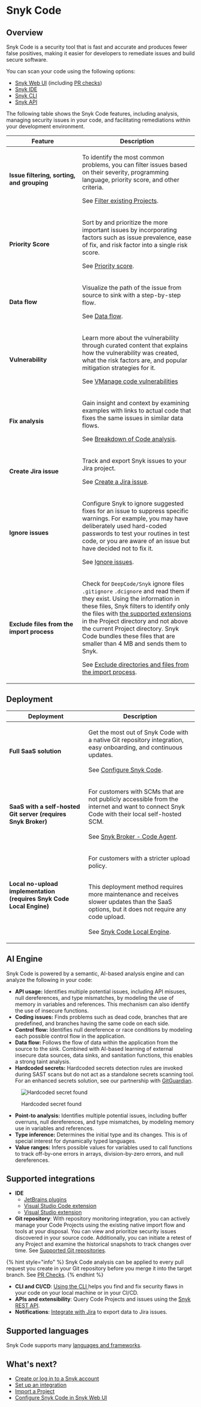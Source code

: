 # Snyk Code

## Overview

Snyk Code is a security tool that is fast and accurate and produces fewer false positives, making it easier for developers to remediate issues and build secure software.&#x20;

You can scan your code using the following options:

* [Snyk Web UI](../../getting-started/explore-snyk-through-the-web-ui.md) (including [PR checks](../run-pr-checks/))
* [Snyk IDE](../../integrate-with-snyk/ide-tools/)
* [Snyk CLI](../../snyk-cli/)
* [Snyk API](../../snyk-api/)

The following table shows the Snyk Code features, including analysis, managing security issues in your code, and facilitating remediations within your development environment.

<table><thead><tr><th width="179">Feature</th><th>Description</th></tr></thead><tbody><tr><td><strong>Issue filtering, sorting, and grouping</strong></td><td><p>To identify the most common problems, you can filter issues based on their severity, programming language, priority score, and other criteria. </p><p></p><p>See <a href="../../scan-with-snyk/snyk-code/manage-code-vulnerabilities/#filtering-existing-projects">Filter existing Projects</a>.</p></td></tr><tr><td><strong>Priority Score</strong></td><td><p>Sort by and prioritize the more important issues by incorporating factors such as issue prevalence, ease of fix, and risk factor into a single risk score.</p><p></p><p>See <a href="../find-and-manage-priority-issues/priority-score.md">Priority score</a>.</p></td></tr><tr><td><strong>Data flow</strong></td><td><p>Visualize the path of the issue from source to sink with a step-by-step flow.</p><p></p><p>See <a href="manage-code-vulnerabilities/breakdown-of-code-analysis.md">Data flow</a>.</p></td></tr><tr><td><strong>Vulnerability</strong></td><td><p>Learn more about the vulnerability through curated content that explains how the vulnerability was created, what the risk factors are, and popular mitigation strategies for it.</p><p></p><p>See <a href="../../scan-with-snyk/snyk-code/manage-code-vulnerabilities/">VManage code vulnerabilities</a></p></td></tr><tr><td><strong>Fix analysis</strong></td><td><p>Gain insight and context by examining examples with links to actual code that fixes the same issues in similar data flows.</p><p></p><p>See <a href="manage-code-vulnerabilities/breakdown-of-code-analysis.md">Breakdown of Code analysis</a>.</p></td></tr><tr><td><strong>Create Jira issue</strong></td><td><p>Track and export Snyk issues to your Jira project.</p><p></p><p>See <a href="../../integrate-with-snyk/notification-and-ticketing-systems-integrations/jira-integration.md#create-a-jira-issue">Create a Jira issue</a>.</p></td></tr><tr><td><strong>Ignore issues</strong></td><td><p>Configure Snyk to ignore suggested fixes for an issue to suppress specific warnings. For example, you may have deliberately used hard-coded passwords to test your routines in test code, or you are aware of an issue but have decided not to fix it.</p><p></p><p>See <a href="../find-and-manage-priority-issues/ignore-issues/">Ignore issues</a>.</p></td></tr><tr><td><strong>Exclude files from the import process</strong></td><td><p>Check for <code>DeepCode/Snyk</code> ignore files <code>.gitignore</code> <code>.dcignore</code> and read them if they exist. Using the information in these files, Snyk filters to identify only the files with <a href="../../getting-started/supported-languages-frameworks-and-feature-availability-overview/">the supported extensions</a> in the Project directory and not above the current Project directory. Snyk Code bundles these files that are smaller than 4 MB and sends them to Snyk.</p><p></p><p>See <a href="import-repository-to-snyk/excluding-directories-and-files-from-the-import-process.md">Exclude directories and files from the import process</a>.</p></td></tr></tbody></table>

## Deployment

| Deployment                                                           | Description                                                                                                                                                                                                                                                                             |
| -------------------------------------------------------------------- | --------------------------------------------------------------------------------------------------------------------------------------------------------------------------------------------------------------------------------------------------------------------------------------- |
| **Full SaaS solution**                                               | <p>Get the most out of Snyk Code with a native Git repository integration, easy onboarding, and continuous updates. <br><br>See <a href="../../scan-with-snyk/snyk-code/configure-snyk-code.md">Configure Snyk Code</a>.</p>                                                            |
| **SaaS with a self-hosted Git server (requires Snyk Broker)**        | <p>For customers with SCMs that are not publicly accessible from the internet and want to connect Snyk Code with their local self-hosted SCM. <br><br>See <a href="../../enterprise-configuration/snyk-broker/snyk-broker-code-agent/">Snyk Broker - Code Agent</a>.</p>                |
| **Local no-upload implementation (requires Snyk Code Local Engine)** | <p>For customers with a stricter upload policy. </p><p><br>This deployment method requires more maintenance and receives slower updates than the SaaS options, but it does not require any code upload. <br><br>See <a href="snyk-code-local-engine.md">Snyk Code Local Engine</a>.</p> |

## AI Engine

Snyk Code is powered by a semantic, AI-based analysis engine and can analyze the following in your code:

* **API usage:** Identifies multiple potential issues, including API misuses, null dereferences, and type mismatches, by modeling the use of memory in variables and references. This mechanism can also identify the use of insecure functions.
* **Coding issues:** Finds problems such as dead code, branches that are predefined, and branches having the same code on each side.
* **Control flow:** Identifies null dereference or race conditions by modeling each possible control flow in the application.
* **Data flow:** Follows the flow of data within the application from the source to the sink. Combined with AI-based learning of external insecure data sources, data sinks, and sanitation functions, this enables a strong taint analysis.
* **Hardcoded secrets:** Hardcoded secrets detection rules are invoked during SAST scans but do not act as a standalone secrets scanning tool. For an enhanced secrets solution, see our partnership with [GitGuardian](https://snyk.io/blog/supercharge-app-security-code-to-cloud/).

<figure><img src="../../.gitbook/assets/Introduction - AI Engine - Hardcoded secrets.png" alt="Hardcoded secret found"><figcaption><p>Hardcoded secret found</p></figcaption></figure>

* **Point-to analysis:** Identifies multiple potential issues, including buffer overruns, null dereferences, and type mismatches, by modeling memory use in variables and references.
* **Type inference:** Determines the initial type and its changes. This is of special interest for dynamically typed languages.
* **Value ranges:** Infers possible values for variables used to call functions to track off-by-one errors in arrays, division-by-zero errors, and null dereferences.

## Supported integrations

* **IDE**&#x20;
  * [JetBrains plugins](../../integrate-with-snyk/ide-tools/jetbrains-plugins/)
  * [Visual Studio Code extension](../../integrate-with-snyk/ide-tools/visual-studio-code-extension/)
  * [Visual Studio extension](../../integrate-with-snyk/ide-tools/visual-studio-extension/)
* **Git repository**: With repository monitoring integration, you can actively manage your Code Projects using the existing native import flow and tools at your disposal. You can view and prioritize security issues discovered in your source code. Additionally, you can initiate a retest of any Project and examine the historical snapshots to track changes over time. See [Supported Git repositories](../../integrate-with-snyk/git-repository-and-ci-cd-integrations-comparisons.md).

{% hint style="info" %}
Snyk Code analysis can be applied to every pull request you create in your Git repository before you merge it into the target branch. See [PR Checks](../run-pr-checks/).
{% endhint %}

* **CLI and CI/CD**: [Using the CLI ](../../snyk-cli/scan-and-maintain-projects-using-the-cli/snyk-cli-for-snyk-code/)helps you find and fix security flaws in your code on your local machine or in your CI/CD.
* **APIs and extensibility**: Query Code Projects and issues using the [Snyk REST API](https://apidocs.snyk.io/#overview).
* **Notifications**: [Integrate with Jira](../../integrate-with-snyk/notification-and-ticketing-systems-integrations/jira-integration.md) to export data to Jira issues.

## Supported languages

Snyk Code supports many [languages and frameworks](../../getting-started/supported-languages-frameworks-and-feature-availability-overview/).

## What's next?

* [Create or log in to a Snyk account](../../getting-started/quickstart/create-or-log-in-to-a-snyk-account.md)
* [Set up an integration](../../getting-started/quickstart/set-up-an-integration.md)
* [Import a Project](../../getting-started/quickstart/import-a-project.md)
* [Configure Snyk Code in Snyk Web UI](../../scan-with-snyk/snyk-code/configure-snyk-code.md)

